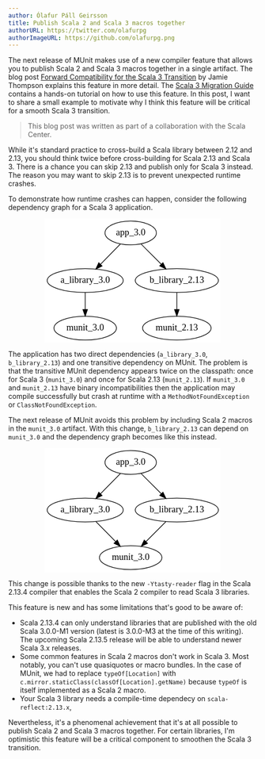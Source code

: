```yaml
---
author: Ólafur Páll Geirsson
title: Publish Scala 2 and Scala 3 macros together
authorURL: https://twitter.com/olafurpg
authorImageURL: https://github.com/olafurpg.png
---
```


The next release of MUnit makes use of a new compiler feature that allows you to
publish Scala 2 and Scala 3 macros together in a single artifact. The blog post
[Forward Compatibility for the Scala 3 Transition](https://www.scala-lang.org/blog/2020/11/19/scala-3-forward-compat.html)
by Jamie Thompson explains this feature in more detail. The
[Scala 3 Migration Guide](https://scalacenter.github.io/scala-3-migration-guide/docs/macros/migration-tutorial.html#mixing-macro-definitions)
contains a hands-on tutorial on how to use this feature. In this post, I want to
share a small example to motivate why I think this feature will be critical for
a smooth Scala 3 transition.

> This blog post was written as part of a collaboration with the Scala Center.

While it's standard practice to cross-build a Scala library between 2.12 and
2.13, you should think twice before cross-building for Scala 2.13 and Scala 3.
There is a chance you can skip 2.13 and publish only for Scala 3 instead. The
reason you may want to skip 2.13 is to prevent unexpected runtime crashes.

To demonstrate how runtime crashes can happen, consider the following dependency
graph for a Scala 3 application.

<!-- prettier-ignore-start -->
<div style="text-align:center">
<svg width="268pt" height="188pt"
 viewBox="0.00 0.00 267.89 188.00" xmlns="http://www.w3.org/2000/svg" xmlns:xlink="http://www.w3.org/1999/xlink">
<g id="graph0" class="graph" transform="scale(1 1) rotate(0) translate(4 184)">
<title>G</title>
<polygon fill="white" stroke="transparent" points="-4,4 -4,-184 263.89,-184 263.89,4 -4,4"/>
<!-- app_3.0 -->
<g id="node1" class="node">
<title>app_3.0</title>
<ellipse fill="none" stroke="black" cx="126.84" cy="-162" rx="38.99" ry="18"/>
<text text-anchor="middle" x="126.84" y="-158.3" font-family="Times,serif" font-size="14.00">app_3.0</text>
</g>
<!-- a_library_3.0 -->
<g id="node2" class="node">
<title>a_library_3.0</title>
<ellipse fill="none" stroke="black" cx="57.84" cy="-90" rx="57.69" ry="18"/>
<text text-anchor="middle" x="57.84" y="-86.3" font-family="Times,serif" font-size="14.00">a_library_3.0</text>
</g>
<!-- app_3.0&#45;&gt;a_library_3.0 -->
<g id="edge1" class="edge">
<title>app_3.0&#45;&gt;a_library_3.0</title>
<path fill="none" stroke="black" d="M111.19,-145.12C102.32,-136.12 91.05,-124.68 81.15,-114.65"/>
<polygon fill="black" stroke="black" points="83.43,-111.97 73.92,-107.31 78.45,-116.89 83.43,-111.97"/>
</g>
<!-- b_library_2.13 -->
<g id="node4" class="node">
<title>b_library_2.13</title>
<ellipse fill="none" stroke="black" cx="196.84" cy="-90" rx="63.09" ry="18"/>
<text text-anchor="middle" x="196.84" y="-86.3" font-family="Times,serif" font-size="14.00">b_library_2.13</text>
</g>
<!-- app_3.0&#45;&gt;b_library_2.13 -->
<g id="edge3" class="edge">
<title>app_3.0&#45;&gt;b_library_2.13</title>
<path fill="none" stroke="black" d="M142.38,-145.46C151.46,-136.39 163.09,-124.75 173.28,-114.57"/>
<polygon fill="black" stroke="black" points="175.78,-117.01 180.38,-107.47 170.83,-112.06 175.78,-117.01"/>
</g>
<!-- munit_3.0 -->
<g id="node3" class="node">
<title>munit_3.0</title>
<ellipse fill="none" stroke="black" cx="57.84" cy="-18" rx="47.39" ry="18"/>
<text text-anchor="middle" x="57.84" y="-14.3" font-family="Times,serif" font-size="14.00">munit_3.0</text>
</g>
<!-- a_library_3.0&#45;&gt;munit_3.0 -->
<g id="edge2" class="edge">
<title>a_library_3.0&#45;&gt;munit_3.0</title>
<path fill="none" stroke="black" d="M57.84,-71.7C57.84,-63.98 57.84,-54.71 57.84,-46.11"/>
<polygon fill="black" stroke="black" points="61.34,-46.1 57.84,-36.1 54.34,-46.1 61.34,-46.1"/>
</g>
<!-- munit_2.13 -->
<g id="node5" class="node">
<title>munit_2.13</title>
<ellipse fill="none" stroke="black" cx="196.84" cy="-18" rx="51.99" ry="18"/>
<text text-anchor="middle" x="196.84" y="-14.3" font-family="Times,serif" font-size="14.00">munit_2.13</text>
</g>
<!-- b_library_2.13&#45;&gt;munit_2.13 -->
<g id="edge4" class="edge">
<title>b_library_2.13&#45;&gt;munit_2.13</title>
<path fill="none" stroke="black" d="M196.84,-71.7C196.84,-63.98 196.84,-54.71 196.84,-46.11"/>
<polygon fill="black" stroke="black" points="200.34,-46.1 196.84,-36.1 193.34,-46.1 200.34,-46.1"/>
</g>
</g>
</svg>

</div>
<!-- prettier-ignore-end -->

The application has two direct dependencies (`a_library_3.0`, `b_library_2.13`)
and one transitive dependency on MUnit. The problem is that the transitive MUnit
dependency appears twice on the classpath: once for Scala 3 (`munit_3.0`) and
once for Scala 2.13 (`munit_2.13`). If `munit_3.0` and `munit_2.13` have binary
incompatibilities then the application may compile successfully but crash at
runtime with a `MethodNotFoundException` or `ClassNotFoundException`.

The next release of MUnit avoids this problem by including Scala 2 macros in the
`munit_3.0` artifact. With this change, `b_library_2.13` can depend on
`munit_3.0` and the dependency graph becomes like this instead.

<!-- prettier-ignore-start -->
<div style="text-align:center">
<svg width="268pt" height="188pt"
 viewBox="0.00 0.00 267.89 188.00" xmlns="http://www.w3.org/2000/svg" xmlns:xlink="http://www.w3.org/1999/xlink">
<g id="graph0" class="graph" transform="scale(1 1) rotate(0) translate(4 184)">
<title>G</title>
<polygon fill="white" stroke="transparent" points="-4,4 -4,-184 263.89,-184 263.89,4 -4,4"/>
<!-- app_3.0 -->
<g id="node1" class="node">
<title>app_3.0</title>
<ellipse fill="none" stroke="black" cx="126.84" cy="-162" rx="38.99" ry="18"/>
<text text-anchor="middle" x="126.84" y="-158.3" font-family="Times,serif" font-size="14.00">app_3.0</text>
</g>
<!-- a_library_3.0 -->
<g id="node2" class="node">
<title>a_library_3.0</title>
<ellipse fill="none" stroke="black" cx="57.84" cy="-90" rx="57.69" ry="18"/>
<text text-anchor="middle" x="57.84" y="-86.3" font-family="Times,serif" font-size="14.00">a_library_3.0</text>
</g>
<!-- app_3.0&#45;&gt;a_library_3.0 -->
<g id="edge1" class="edge">
<title>app_3.0&#45;&gt;a_library_3.0</title>
<path fill="none" stroke="black" d="M111.19,-145.12C102.32,-136.12 91.05,-124.68 81.15,-114.65"/>
<polygon fill="black" stroke="black" points="83.43,-111.97 73.92,-107.31 78.45,-116.89 83.43,-111.97"/>
</g>
<!-- b_library_2.13 -->
<g id="node4" class="node">
<title>b_library_2.13</title>
<ellipse fill="none" stroke="black" cx="196.84" cy="-90" rx="63.09" ry="18"/>
<text text-anchor="middle" x="196.84" y="-86.3" font-family="Times,serif" font-size="14.00">b_library_2.13</text>
</g>
<!-- app_3.0&#45;&gt;b_library_2.13 -->
<g id="edge3" class="edge">
<title>app_3.0&#45;&gt;b_library_2.13</title>
<path fill="none" stroke="black" d="M142.38,-145.46C151.46,-136.39 163.09,-124.75 173.28,-114.57"/>
<polygon fill="black" stroke="black" points="175.78,-117.01 180.38,-107.47 170.83,-112.06 175.78,-117.01"/>
</g>
<!-- munit_3.0 -->
<g id="node3" class="node">
<title>munit_3.0</title>
<ellipse fill="none" stroke="black" cx="126.84" cy="-18" rx="47.39" ry="18"/>
<text text-anchor="middle" x="126.84" y="-14.3" font-family="Times,serif" font-size="14.00">munit_3.0</text>
</g>
<!-- a_library_3.0&#45;&gt;munit_3.0 -->
<g id="edge2" class="edge">
<title>a_library_3.0&#45;&gt;munit_3.0</title>
<path fill="none" stroke="black" d="M74.2,-72.41C83.09,-63.39 94.23,-52.09 103.97,-42.21"/>
<polygon fill="black" stroke="black" points="106.56,-44.57 111.09,-34.99 101.57,-39.65 106.56,-44.57"/>
</g>
<!-- b_library_2.13&#45;&gt;munit_3.0 -->
<g id="edge4" class="edge">
<title>b_library_2.13&#45;&gt;munit_3.0</title>
<path fill="none" stroke="black" d="M180.26,-72.41C171.23,-63.39 159.93,-52.09 150.05,-42.21"/>
<polygon fill="black" stroke="black" points="152.38,-39.58 142.83,-34.99 147.43,-44.53 152.38,-39.58"/>
</g>
</g>
</svg>
</div>
<!-- prettier-ignore-end -->

This change is possible thanks to the new `-Ytasty-reader` flag in the Scala
2.13.4 compiler that enables the Scala 2 compiler to read Scala 3 libraries.

This feature is new and has some limitations that's good to be aware of:

- Scala 2.13.4 can only understand libraries that are published with the old
  Scala 3.0.0-M1 version (latest is 3.0.0-M3 at the time of this writing). The
  upcoming Scala 2.13.5 release will be able to understand newer Scala 3.x
  releases.
- Some common features in Scala 2 macros don't work in Scala 3. Most notably,
  you can't use quasiquotes or macro bundles. In the case of MUnit, we had to
  replace `typeOf[Location]` with
  `c.mirror.staticClass(classOf[Location].getName)` because `typeOf` is itself
  implemented as a Scala 2 macro.
- Your Scala 3 library needs a compile-time dependecy on `scala-reflect:2.13.x`,

Nevertheless, it's a phenomenal achievement that it's at all possible to publish
Scala 2 and Scala 3 macros together. For certain libraries, I'm optimistic this
feature will be a critical component to smoothen the Scala 3 transition.
